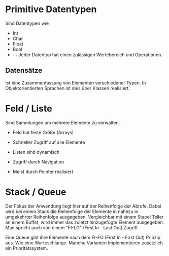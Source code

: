 # Primitive Datentypen
Sind Datentypen wie
- Int
- Char
- Float
- Bool
- $\cdots$ 
Jeder Datentyp hat einen zulässigen Wertebereich und Operationen.

## Datensätze
Ist eine Zusammenfassung von Elementen verschiedener Typen. In Objektorientierten Sprachen ist dies über Klassen realisiert.

# Feld / Liste
Sind Sammlungen um mehrere Elemente zu verwalten.
- Feld hat feste Größe (Arrays)
- Schneller Zugriff auf alle Elemente

- Listen sind dynamisch
- Zugriff durch Navigation
- Meist durch Pointer realisiert

# Stack / Queue
Der Fokus der Anwendung liegt hier auf der Reihenfolge der Abrufe.
Dabei wird bei einem Stack die Reihenfolge der Elemente in nahezu in umgekehrter Reihenfolge ausgegeben. 
Vergleichbar mit einem Stapel Teller an einem Buffet, wird immer das zuletzt hinzugefügte Element ausgegeben. Man spricht auch von einem "FI-LO" (First In - Last Out) Zugriff.

Eine Queue gibt ihre Elemente nach dem FI-FO (First In - First Out) Prinzip aus. Wie eine Warteschlange.
Manche Varianten Implementieren zusätzlich ein Prioritätssystem.
